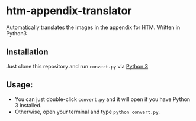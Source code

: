 # htm-appendix-translator
Automatically translates the images in the appendix for HTM. Written in Python3

## Installation
Just clone this repository and run `convert.py` via [Python 3](https://www.python.org/downloads/)

## Usage:
* You can just double-click `convert.py` and it will open if you have Python 3 installed.
* Otherwise, open your terminal and type `python convert.py`.
